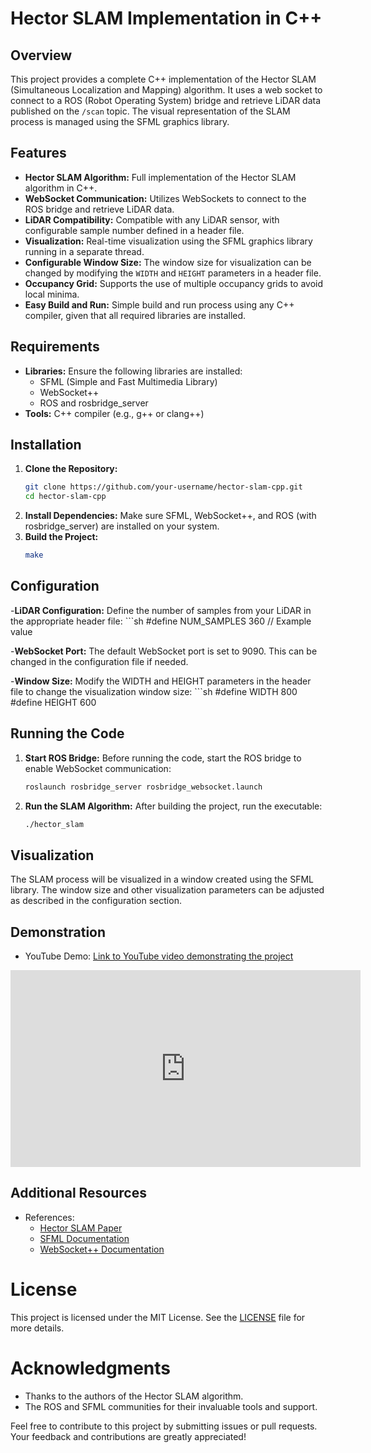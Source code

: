 # Hector SLAM Implementation in C++

## Overview

This project provides a complete C++ implementation of the Hector SLAM (Simultaneous Localization and Mapping) algorithm. It uses a web socket to connect to a ROS (Robot Operating System) bridge and retrieve LiDAR data published on the `/scan` topic. The visual representation of the SLAM process is managed using the SFML graphics library.

## Features

- **Hector SLAM Algorithm:** Full implementation of the Hector SLAM algorithm in C++.
- **WebSocket Communication:** Utilizes WebSockets to connect to the ROS bridge and retrieve LiDAR data.
- **LiDAR Compatibility:** Compatible with any LiDAR sensor, with configurable sample number defined in a header file.
- **Visualization:** Real-time visualization using the SFML graphics library running in a separate thread.
- **Configurable Window Size:** The window size for visualization can be changed by modifying the `WIDTH` and `HEIGHT` parameters in a header file.
- **Occupancy Grid:** Supports the use of multiple occupancy grids to avoid local minima.
- **Easy Build and Run:** Simple build and run process using any C++ compiler, given that all required libraries are installed.

## Requirements

- **Libraries:** Ensure the following libraries are installed:
  - SFML (Simple and Fast Multimedia Library)
  - WebSocket++
  - ROS and rosbridge_server
- **Tools:** C++ compiler (e.g., g++ or clang++)

## Installation

1. **Clone the Repository:**
   ```sh
   git clone https://github.com/your-username/hector-slam-cpp.git
   cd hector-slam-cpp
2. **Install Dependencies:**
   Make sure SFML, WebSocket++, and ROS (with rosbridge_server) are installed on your system.
3. **Build the Project:**
   ```sh
   make

## Configuration

-**LiDAR Configuration:**
    Define the number of samples from your LiDAR in the appropriate header file:
    ```sh
    #define NUM_SAMPLES 360  // Example value

-**WebSocket Port:**
    The default WebSocket port is set to 9090. This can be changed in the configuration file if needed.

-**Window Size:**
    Modify the WIDTH and HEIGHT parameters in the header file to change the visualization window size:
    ```sh
    #define WIDTH 800
    #define HEIGHT 600

## Running the Code

1. **Start ROS Bridge:**
    Before running the code, start the ROS bridge to enable WebSocket communication:
    ```sh
    roslaunch rosbridge_server rosbridge_websocket.launch

2. **Run the SLAM Algorithm:**
    After building the project, run the executable:
    ```sh
    ./hector_slam

## Visualization

The SLAM process will be visualized in a window created using the SFML library. The window size and other visualization parameters can be adjusted as described in the configuration section.

## Demonstration

- YouTube Demo: [Link to YouTube video demonstrating the project](https://youtu.be/B0aX1W8MLuA?si=9Lh70ry8uCzIiK7L)
<iframe width="560" height="315" src="https://www.youtube.com/embed/B0aX1W8MLuA?si=9Lh70ry8uCzIiK7L" title="YouTube video player" frameborder="0" allow="accelerometer; autoplay; clipboard-write; encrypted-media; gyroscope; picture-in-picture; web-share" referrerpolicy="strict-origin-when-cross-origin" allowfullscreen></iframe>

## Additional Resources


- References:
  - [Hector SLAM Paper](https://ieeexplore.ieee.org/abstract/document/6106777/)
  - [SFML Documentation](https://www.google.com/url?sa=t&source=web&rct=j&opi=89978449&url=https://www.sfml-dev.org/documentation/2.6.1/&ved=2ahUKEwj766_vi5-GAxU8klYBHWWmBD8QFnoECBQQAQ&usg=AOvVaw32azKBGsgAc5zJiIr9-BED)
  - [WebSocket++ Documentation](https://docs.websocketpp.org/)

# License

This project is licensed under the MIT License. See the [LICENSE](LICENSE) file for more details.

# Acknowledgments

- Thanks to the authors of the Hector SLAM algorithm.
- The ROS and SFML communities for their invaluable tools and support.

Feel free to contribute to this project by submitting issues or pull requests. Your feedback and contributions are greatly appreciated!
